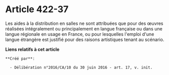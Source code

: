 # Article 422-37

Les aides à la distribution en salles ne sont attribuées que pour des œuvres réalisées intégralement ou principalement en
langue française ou dans une langue régionale en usage en France, ou pour lesquelles l'emploi d'une langue étrangère est
justifié pour des raisons artistiques tenant au scénario.

**Liens relatifs à cet article**

	**Créé par**:

	  - Délibération n°2016/CA/10 du 30 juin 2016 - art. 17, v. init.
